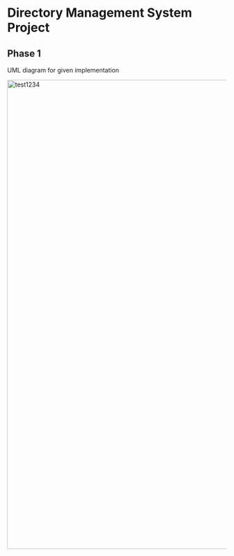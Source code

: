 # Directory Management System Project 

## Phase 1

UML diagram for given implementation 

<img width="1076" alt="test1234" src="https://user-images.githubusercontent.com/87394060/199637741-6bc7cd9f-9bab-4c10-9177-89aa5123a0ac.png">

